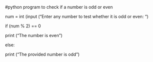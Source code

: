 #python program to check if a number is odd or even

num = int (input (“Enter any number to test whether it is odd or even: “)

if (num % 2) == 0

print (“The number is even”)

else:

print (“The provided number is odd”)              






              

